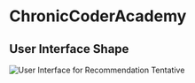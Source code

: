 # ChronicCoderAcademy

## User Interface Shape 

![User Interface for Recommendation Tentative](https://github.com/chriskok/ChronicCoderAcademy/blob/master/front_end_animerec/assets/images/ShapeUI.png)


